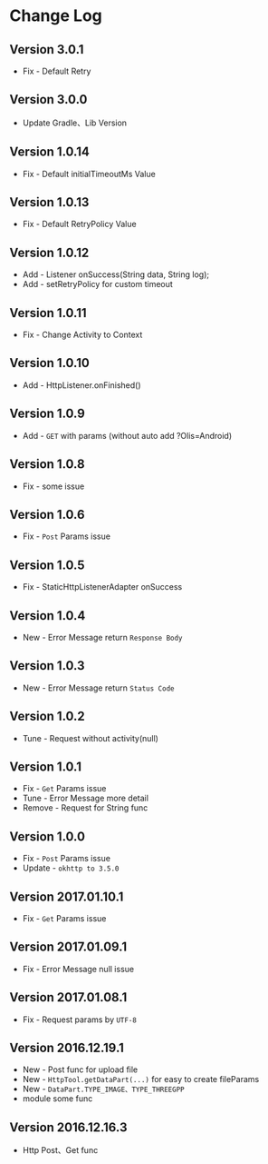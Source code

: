 Change Log
==========

Version 3.0.1
----------------------------
* Fix - Default Retry

Version 3.0.0
----------------------------
* Update Gradle、Lib Version

Version 1.0.14
----------------------------
* Fix - Default initialTimeoutMs Value

Version 1.0.13
----------------------------
* Fix - Default RetryPolicy Value

Version 1.0.12
----------------------------
* Add - Listener onSuccess(String data, String log);
* Add - setRetryPolicy for custom timeout

Version 1.0.11
----------------------------
* Fix - Change Activity to Context

Version 1.0.10
----------------------------
* Add - HttpListener.onFinished()

Version 1.0.9
----------------------------
* Add - `GET` with params (without auto add ?Olis=Android)

Version 1.0.8
----------------------------
* Fix - some issue

Version 1.0.6
----------------------------
* Fix - `Post` Params issue

Version 1.0.5
----------------------------
* Fix - StaticHttpListenerAdapter onSuccess

Version 1.0.4
----------------------------
* New - Error Message return `Response Body`

Version 1.0.3
----------------------------
* New - Error Message return `Status Code`

Version 1.0.2
----------------------------
* Tune - Request without activity(null)

Version 1.0.1
----------------------------
* Fix - `Get` Params issue
* Tune - Error Message more detail
* Remove - Request for String func

Version 1.0.0
----------------------------
* Fix - `Post` Params issue
* Update - `okhttp to 3.5.0`

Version 2017.01.10.1
----------------------------
* Fix - `Get` Params issue

Version 2017.01.09.1
----------------------------
 * Fix - Error Message null issue

Version 2017.01.08.1
----------------------------
 * Fix - Request params by `UTF-8`

Version 2016.12.19.1
----------------------------
 * New - Post func for upload file
 * New - `HttpTool.getDataPart(...)` for easy to create fileParams
 * New - `DataPart.TYPE_IMAGE、TYPE_THREEGPP`
 * module some func
 
Version 2016.12.16.3
----------------------------

 * Http Post、Get func
